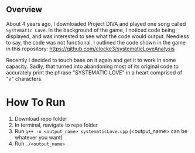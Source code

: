 ## Overview
About 4 years ago, I downloaded Project DIVA and played one song called `Systematic Love`. In the background of the game, I noticed code being displayed, and was interested to see what the code would output. Needless to say, the code was not functional. I outlined the code shown in the game in this repository: https://github.com/clocke3/systematicLoveAnalysis

Recently I decided to touch base on it again and get it to work in some capacity. Sadly, that turned into abandoning most of its original code to accurately print the phrase "SYSTEMATIC LOVE" in a heart comprised of "v" characters.

# How To Run

1. Download repo folder
2. In terminal, navigate to repo folder
3. Run `g++ -o <output_name> systematicLove.cpp` (<output_name> can be whatever you want)
4. Run  `./<output_name>`

